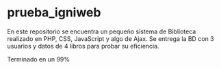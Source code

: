 # prueba_igniweb
En este repositorio se encuentra un pequeño sistema de Biblioteca realizado en PHP, CSS, JavaScript y algo de Ajax.
Se entrega la BD con 3 usuarios y datos de 4 libros para probar su eficiencia.

Terminado en un 99%
